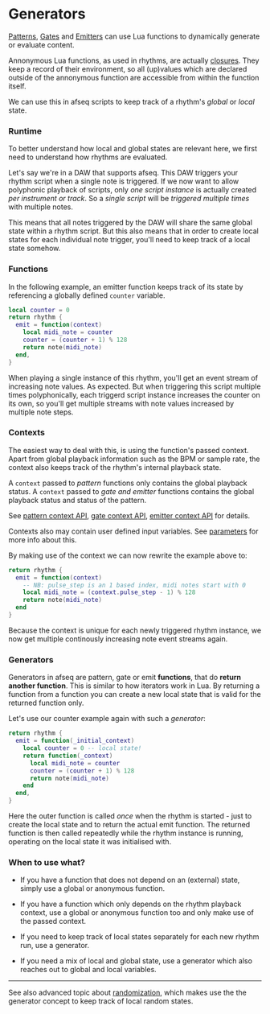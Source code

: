 # Generators

[Patterns](../guide/pattern.md), [Gates](../guide/gate.md) and [Emitters](../guide/emitter.md) can use Lua functions to dynamically generate or evaluate content.

Annonymous Lua functions, as used in rhythms, are actually [closures](https://www.lua.org/pil/6.1.html). They keep a record of their environment, so all (up)values which are declared outside of the annonymous function are accessible from within the function itself. 

We can use this in afseq scripts to keep track of a rhythm's *global* or *local* state.   

### Runtime

To better understand how local and global states are relevant here, we first need to understand how rhythms are evaluated.

Let's say we're in a DAW that supports afseq. This DAW triggers your rhythm script when a single note is triggered. If we now want to allow polyphonic playback of scripts, only *one script instance* is actually created *per instrument or track*. So a *single script* will be *triggered multiple times* with multiple notes. 

This means that all notes triggered by the DAW will share the same global state within a rhythm script. But this also means that in order to create local states for each individual note trigger, you'll need to keep track of a local state somehow.


### Functions

In the following example, an emitter function keeps track of its state by referencing a globally defined `counter` variable.

```lua
local counter = 0
return rhythm {
  emit = function(context)
    local midi_note = counter 
    counter = (counter + 1) % 128 
    return note(midi_note) 
  end, 
}
```

When playing a single instance of this rhythm, you'll get an event stream of increasing note values. As expected. But when triggering this script multiple times polyphonically, each triggerd script instance increases the counter on its own, so you'll get multiple streams with note values increased by multiple note steps. 

### Contexts

The easiest way to deal with this, is using the function's passed context. Apart from global playback information such as the BPM or sample rate, the context also keeps track of the rhythm's internal playback state. 

A `context` passed to *pattern* functions only contains the global playback status. A `context` passed to *gate and emitter* functions contains the global playback status and status of the pattern.

See [pattern context API](../API/rhythm.md#PatternContext), [gate context API](../API/rhythm.md#GateContext), [emitter context API](../API/rhythm.md#EmitterContext) for details.

Contexts also may contain user defined input variables. See [parameters](../guide/parameters.md) for more info about this. 

By making use of the context we can now rewrite the example above to:

```lua
return rhythm {
  emit = function(context)
    -- NB: pulse_step is an 1 based index, midi notes start with 0
    local midi_note = (context.pulse_step - 1) % 128
    return note(midi_note)
  end
}
```

Because the context is unique for each newly triggered rhythm instance, we now get multiple continously increasing note event streams again.


### Generators

Generators in afseq are pattern, gate or emit **functions**, that do **return another function**. This is similar to how iterators work in Lua. By returning a function from a function you can create a new local state that is valid for the returned function only. 

Let's use our counter example again with such a *generator*:

```lua
return rhythm {
  emit = function(_initial_context)
    local counter = 0 -- local state!
    return function(_context)
      local midi_note = counter
      counter = (counter + 1) % 128 
      return note(midi_note) 
    end
  end, 
}
```

Here the outer function is called *once* when the rhythm is started - just to create the local state and to return the actual emit function. The returned function is then called repeatedly while the rhythm instance is running, operating on the local state it was initialised with.


### When to use what?

- If you have a function that does not depend on an (external) state, simply use a global or anonymous function.

- If you have a function which only depends on the rhythm playback context, use a global or anonymous function too and only make use of the passed context.

- If you need to keep track of local states separately for each new rhythm run, use a generator.

- If you need a mix of local and global state, use a generator which also reaches out to global and local variables. 

---

See also advanced topic about [randomization](./randomization.md), which makes use the the generator concept to keep track of local random states.